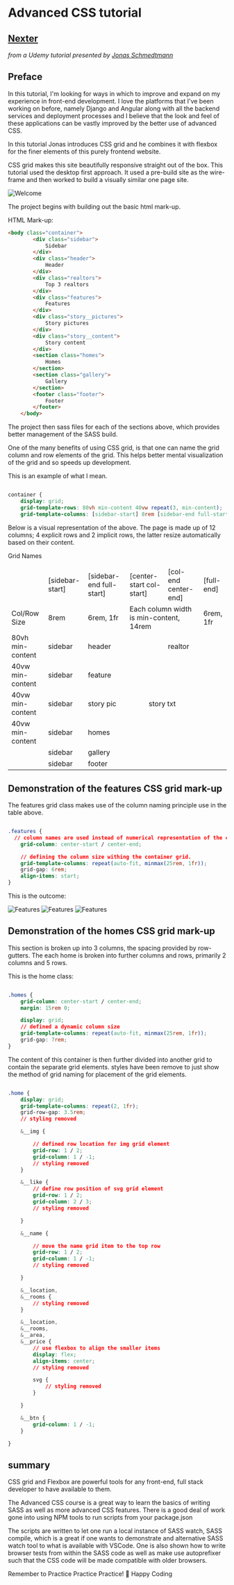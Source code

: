 <link href="css/markdown.css" rel="stylesheet"></link>

# Advanced CSS tutorial

## [Nexter](https://ddeveloper72.github.io/Nexter/)

  _from a Udemy tutorial presented by [Jonas Schmedtmann](https://github.com/jonasschmedtmann)_

## Preface

In this tutorial, I'm looking for ways in which to improve and expand on my experience in front-end development.  I love the platforms that I've been working on before, namely Django and Angular along with all the backend services and deployment processes and I believe that the look and feel of these applications can be vastly improved by the better use of advanced CSS.  

In this tutorial Jonas introduces CSS grid and he combines it with flexbox for the finer elements of this purely frontend website.

CSS grid makes this site beautifully responsive straight out of the box.  This tutorial used the desktop first approach.  It used a pre-build site as the wire-frame and then worked to build a visually similar one page site.

![Welcome](https://github.com/ddeveloper72/Nexter/blob/master/img/git/header.png "Desktop view")

The project begins with building out the basic html mark-up.

HTML Mark-up:

````html
<body class="container">
        <div class="sidebar">
            Sidebar
        </div>
        <div class="header">
            Header
        </div>
        <div class="realtors">
            Top 3 realtors
        </div>
        <div class="features">
            Features
        </div>
        <div class="story__pictures">
            Story pictures
        </div>
        <div class="story__content">
            Story content
        </div>
        <section class="homes">
            Homes
        </section>
        <section class="gallery">
            Gallery
        </section>
        <footer class="footer">
            Footer
        </footer>
    </body>
````

The project then sass files for each of the sections above, which provides better management of the SASS build.

One of the many benefits of using CSS grid, is that one can name the grid column and row elements of the grid.  This helps better mental visualization of the grid and so speeds up development.

This is an example of what I mean.

````css

container {
    display: grid;
    grid-template-rows: 80vh min-content 40vw repeat(3, min-content);
    grid-template-columns: [sidebar-start] 8rem [sidebar-end full-start] minmax(6rem, 1fr) [center-start] repeat(8, [col-start] minmax(min-content, 14rem) [col-end]) [center-end] minmax(6rem, 1fr) [full-end];

````

Below is a visual representation of the above.  The page is made up of 12 columns; 4 explicit rows and 2 implicit rows, the latter resize automatically based on their content.

<table>
<thead>
    <tr>
        <thc colspan="12">Grid Names</th>
    </tr>
</thead>
<tbody>
    <tr>
        <td></td>
        <td>[sidebar-start]</td>
        <td>[sidebar-end full-start]</td>
        <td colspan="8">[center-start col-start]</td>
        <td colspan="2">[col-end center-end]</td>                
        <td>[full-end]</td>
    </tr>
    <tr>
        <td>Col/Row Size</td>
        <td>8rem</td>
        <td>6rem, 1fr</td>
        <td colspan="10">Each column width is min-content, 14rem</td>
        <td>6rem, 1fr</td>
    </tr>
    <tr>
        <td>80vh min-content</td>
        <td>sidebar</td>
        <td colspan="9">header</td>
        <td colspan=3>realtor</td>
    </tr>
    <tr>
        <td>40vw min-content</td>
        <td>sidebar</td>
        <td colspan="12">feature</td>
    </tr>
    <tr>
        <td>40vw min-content</td>
        <td>sidebar</td>
        <td colspan="6">story pic</td>
        <td colspan="6">story txt</td>
    </tr>
    <tr>
        <td>40vw min-content</td>
        <td>sidebar</td>
        <td colspan="12">homes</td>
    </tr>
    <tr>
        <td></td>
        <td>sidebar</td>
        <td colspan="12">gallery</td>        
    </tr>
    <tr>
        <td></td>
        <td>sidebar</td>
        <td colspan="12">footer</td>
    </tr>
</tbod>
</table>

## Demonstration of the features CSS grid mark-up

The features grid class makes use of the column naming principle use in the table above.

````css

.features {
  // column names are used instead of numerical representation of the column
    grid-column: center-start / center-end;

    // defining the column size withing the container grid.
    grid-template-columns: repeat(auto-fit, minmax(25rem, 1fr));
    grid-gap: 6rem;
    align-items: start;
}

````

This is the outcome:

![Features](https://github.com/ddeveloper72/Nexter/blob/master/img/git/features.png "Desktop view")
![Features](https://github.com/ddeveloper72/Nexter/blob/master/img/git/features-ipad.png "Ipad view")
![Features](https://github.com/ddeveloper72/Nexter/blob/master/img/git/features-iphone7.png "Iphone6/7 view")

## Demonstration of the homes CSS grid mark-up

This section is broken up into 3 columns, the spacing provided by row-gutters. The each home is broken into further columns and rows, primarily 2 columns and 5 rows.

This is the home class:

````css

.homes {
    grid-column: center-start / center-end;
    margin: 15rem 0;

    display: grid;
    // defined a dynamic column size
    grid-template-columns: repeat(auto-fit, minmax(25rem, 1fr));
    grid-gap: 7rem;
}

````

The content of this container is then further divided into another grid to contain the separate grid elements.  styles have been remove to just show the method of grid naming for placement of the grid elements.

````css

.home {
    display: grid;
    grid-template-columns: repeat(2, 1fr);
    grid-row-gap: 3.5rem;
    // styling removed

    &__img {

        // defined row location for img grid element
        grid-row: 1 / 2;
        grid-column: 1 / -1;
        // styling removed
    }

    &__like {
        // define row position of svg grid element
        grid-row: 1 / 2;
        grid-column: 2 / 3;
        // styling removed

    }

    &__name {

        // move the name grid item to the top row
        grid-row: 1 / 2;
        grid-column: 1 / -1;
        // styling removed

    }

    &__location,
    &__rooms {
        // styling removed
    }

    &__location,
    &__rooms,
    &__area,
    &__price {
        // use flexbox to align the smaller items
        display: flex;
        align-items: center;
        // styling removed

        svg {
            // styling removed
        }

    }

    &__btn {
        grid-column: 1 / -1;
    }

}

````

## summary

CSS grid and Flexbox are powerful tools for any front-end, full stack developer to have available to them.  

The Advanced CSS course is a great way to learn the basics of writing SASS as well as more advanced CSS features.  There is a good deal of work gone into using NPM tools to run scripts from your package.json 

The scripts are written to let one run a local instance of SASS watch, SASS compile, which is a great if one wants to demonstrate and alternative SASS watch tool to what is available with VSCode.  One is also shown how to write browser tests from within the SASS code as well as make use autoprefixer such that the CSS code will be made compatible with older browsers.

Remember to Practice Practice Practice! 🚀
Happy Coding
